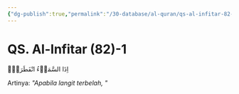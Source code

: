 ```yaml
---
{"dg-publish":true,"permalink":"/30-database/al-quran/qs-al-infitar-82-1/"}
---
```



# QS. Al-Infitar (82)-1
اِذَا السَّمَاۤءُ انْفَطَرَتْۙ

Artinya: *"Apabila langit terbelah, "*
